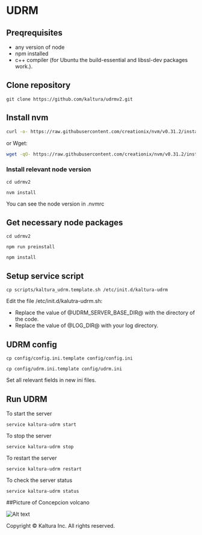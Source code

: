 # UDRM

## Preqrequisites
* any version of node
* npm installed
* c++ compiler (for Ubuntu the build-essential and libssl-dev packages work.).

## Clone repository
```
git clone https://github.com/kaltura/udrmv2.git
```

## Install nvm

```sh
curl -o- https://raw.githubusercontent.com/creationix/nvm/v0.31.2/install.sh | bash
```

or Wget:

```sh
wget -qO- https://raw.githubusercontent.com/creationix/nvm/v0.31.2/install.sh | bash
```

### Install relevant node version
```
cd udrmv2
```

```nvm install```

You can see the node version in .nvmrc

## Get necessary node packages
```
cd udrmv2
```

```
npm run preinstall
```

```
npm install
```

## Setup service script
```
cp scripts/kaltura_udrm.template.sh /etc/init.d/kaltura-udrm
```

Edit the file /etc/init.d/kalutra-udrm.sh:

* Replace the value of @UDRM_SERVER_BASE_DIR@ with the directory of the code.
* Replace the value of @LOG_DIR@ with your log directory. 

## UDRM config
```
cp config/config.ini.template config/config.ini
```

```
cp config/udrm.ini.template config/udrm.ini
```

Set all relevant fields in new ini files.

## Run UDRM
To start the server

```
service kaltura-udrm start
```

To stop the server

```
service kaltura-udrm stop
```

To restart the server

```
service kaltura-udrm restart
```


To check the server status

```
service kaltura-udrm status
```

##Picture of Concepcion volcano

![Alt text](./concepcion.jpg?raw=true "Concepcion")

Copyright © Kaltura Inc. All rights reserved.
